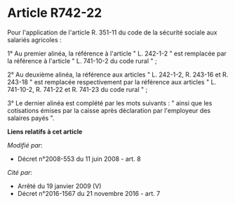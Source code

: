 # Article R742-22

Pour l'application de l'article R. 351-11 du code de la sécurité sociale aux salariés agricoles : 

1° Au premier alinéa, la référence à l'article " L. 242-1-2 " est remplacée par la référence à l'article " L. 741-10-2 du
code rural " ; 

2° Au deuxième alinéa, la référence aux articles " L. 242-1-2, R. 243-16 et R. 243-18 " est remplacée respectivement par la
référence aux articles " L. 741-10-2, R. 741-22 et R. 741-23 du code rural " ; 

3° Le dernier alinéa est complété par les mots suivants : " ainsi que les cotisations émises par la caisse après déclaration
par l'employeur des salaires payés ".

**Liens relatifs à cet article**

_Modifié par_:

  - Décret n°2008-553 du 11 juin 2008 - art. 8

_Cité par_:

  - Arrêté du 19 janvier 2009 (V)
  - Décret n°2016-1567 du 21 novembre 2016 - art. 7
